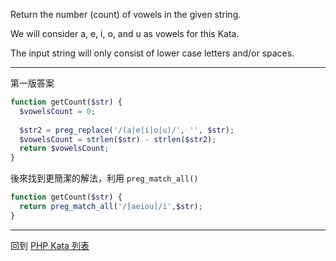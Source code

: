 Return the number (count) of vowels in the given string.

We will consider a, e, i, o, and u as vowels for this Kata.

The input string will only consist of lower case letters and/or spaces.

----

第一版答案

```php
function getCount($str) {
  $vowelsCount = 0;
  
  $str2 = preg_replace('/(a|e|i|o|u)/', '', $str);
  $vowelsCount = strlen($str) - strlen($str2);
  return $vowelsCount;
}
```

後來找到更簡潔的解法，利用 `preg_match_all()`

```php
function getCount($str) {
  return preg_match_all('/[aeiou]/i',$str);
}
```
-----
回到 [PHP Kata 列表]()
